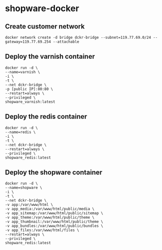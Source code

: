 # shopware-docker

## Create customer network
``` docker network create -d bridge dckr-bridge --subnet=119.77.69.0/24 --gateway=119.77.69.254 --attachable ```



## Deploy the varnish container

```
docker run -d \
--name=varnish \
-i \
-t \
--net dckr-bridge \
-p [public IP]:80:80 \
--restart=always \
--privileged \
shopware_varnish:latest
```

## Deploy the redis container

```
docker run -d \
--name=redis \
-i \
-t \
--net dckr-bridge \
--restart=always \
--privileged \
shopware_redis:latest
```


## Deploy the shopware container

```
docker run -d \
--name=shopware \
-i \
-t \
--net dckr-bridge \
-v app:/var/www/html \
-v app_media:/var/www/html/public/media \
-v app_sitemap:/var/www/html/public/sitemap \
-v app_theme:/var/www/html/public/theme \
-v app_thumbnail:/var/www/html/public/theme \
-v app_bundles:/var/www/html/public/bundles \
-v app_files:/var/www/html/files \
--restart=always \
--privileged \
shopware_redis:latest
```
